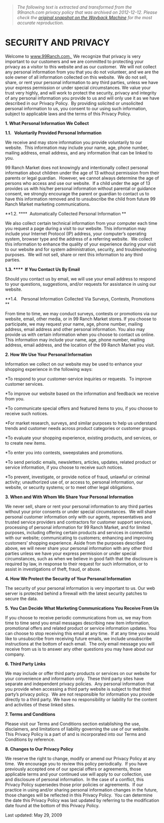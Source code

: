 > *The following text is extracted and transformed from the 99ranch.com privacy policy that was archived on 2012-12-12. Please check the [original snapshot on the Wayback Machine](https://web.archive.org/web/20121212175357id_/http%3A//www.99ranch.com/show_info.php%3Fpage_id%3D33) for the most accurate reproduction.*

# SECURITY AND PRIVACY

Welcome to www.99Ranch.com.  We recognize that privacy is very important to our customers and we are committed to protecting your privacy as a visitor to this website and as our customer.  We will not collect any personal information from you that you do not volunteer, and we are the sole owner of all information collected on this website.  We do not sell, share, or rent your personal information to any third parties, unless we have your express permission or under special circumstances. We value your trust very highly, and will work to protect the security, privacy and integrity of any personal information you provide to us and will only use it as we have described in our Privacy Policy.  By providing solicited or unsolicited personal information to us, you consent to our using such information, subject to applicable laws and the terms of this Privacy Policy. 

**1\. What Personal Information We Collect**

**1.1.   Voluntarily Provided Personal Information**

We receive and may store information you provide voluntarily to our website.  This information may include your name, age, phone number, mailing address, email address, and any information that can be linked to you. 

99 Ranch Market does not knowingly and intentionally collect personal information about children under the age of 13 without permission from their parents or legal guardian.  However, we cannot always determine the age of persons who access and use our website.  If a child under the age of 13 provides us with his/her personal information without parental or guidance consent, we strongly encourage the parent or guardian to contact us to have this information removed and to unsubscribe the child from future 99 Ranch Market marketing communications. 

**1.2. ****  Automatically Collected Personal Information **

We also collect certain technical information from your computer each time you request a page during a visit to our website. This information may include your Internet Protocol (IP) address, your computer’s operating system, browser type and the address of a referring website.  We collect this information to enhance the quality of your experience during your visit to our website and for system administration, security, and troubleshooting purposes.  We will not sell, share or rent this information to any third parties. 

**1.3. ****  If You Contact Us By Email**

Should you contact us by email, we will use your email address to respond to your questions, suggestions, and/or requests for assistance in using our website.

**1.4.   Personal Information Collected Via Surveys, Contests, Promotions **

From time to time, we may conduct surveys, contests or promotions via our website, email, other media, or in 99 Ranch Market stores. If you choose to participate, we may request your name, age, phone number, mailing address, email address and other personal information. You also may provide us with certain information when you choose to contact us online. This information may include your name, age, phone number, mailing address, email address, and the location of the 99 Ranch Market you visit. 

**2\. How We Use Your Personal Information**

Information we collect on our website may be used to enhance your shopping experience in the following ways:

*To respond to your customer-service inquiries or requests.  To improve customer services. 

*To improve our website based on the information and feedback we receive from you. 

*To communicate special offers and featured items to you, if you choose to receive such notices.

*For market research, surveys, and similar purposes to help us understand trends and customer needs across product categories or customer groups.

*To evaluate your shopping experience, existing products, and services, or to create new items. 

*To enter you into contests, sweepstakes and promotions.

*To send periodic emails, newsletters, articles, updates, related product or service information, if you choose to receive such notices. 

*To prevent, investigate, or provide notice of fraud, unlawful or criminal activity; unauthorized use of, or access to, personal information, our website, or security systems; or to meet other legal obligations. 

**3\. When and With Whom We Share Your Personal Information**

We never sell, share or rent your personal information to any third parties without your prior consents or under special circumstances.  We will share personal customer information only with our agents, representatives and trusted service providers and contractors for customer support services, processing of personal information for 99 Ranch Market, and for limited purposes, including offering certain products and services in connection with our website; communicating to customers; enhancing and improving customers’ shopping experience. Aside from the purposes described above, we will never share your personal information with any other third parties unless we have your express permission or under special circumstances, such as when we believe in good faith that the disclosure is required by law, in response to their request for such information, or to assist in investigations of theft, fraud, or abuse.   

**4\. How We Protect the Security of Your Personal Information**

The security of your personal information is very important to us. Our web server is protected behind a firewall with the latest security patches to secure the data.

**5\. You Can Decide What Marketing Communications You Receive From Us**

If you choose to receive periodic communications from us, we may from time to time send you email messages describing new item information, promotional offers and related product or service information updates. You can choose to stop receiving this email at any time.  If at any time you would like to unsubscribe from receiving future emails, we include unsubscribe instructions at the bottom of each email.  The only email message you will receive from us is to answer any other questions you may have about our company.

**6\. Third Party Links**

We may include or offer third party products or services on our website for your convenience and information only.  These third party sites have separate and independent privacy policies.  Any personal information that you provide when accessing a third party website is subject to that third party’s privacy policy.  We are not responsible for information you provide directly to a third party. We have no responsibility or liability for the content and activities of these linked sites. 

**7\. Terms and Conditions**

Please visit our Terms and Conditions section establishing the use, disclaimers, and limitations of liability governing the use of our website.  This Privacy Policy is a part of and is incorporated into our Terms and Conditions by reference. 

**8\. Changes to Our Privacy Policy**

We reserve the right to change, modify or amend our Privacy Policy at any time.  We encourage you to review this policy periodically.  If you have previously accepted one of our special offers or agreements, those applicable terms and your continued use will apply to our collection, use and disclosure of personal information.  In the case of a conflict, this Privacy Policy supersedes those prior policies or agreements.  If our practice in using and/or sharing personal information changes in the future, those changes will be reflected in this Privacy Policy.  You can determine the date this Privacy Policy was last updated by referring to the modification date found at the bottom of this Privacy Policy. 

Last updated: May 29, 2009
